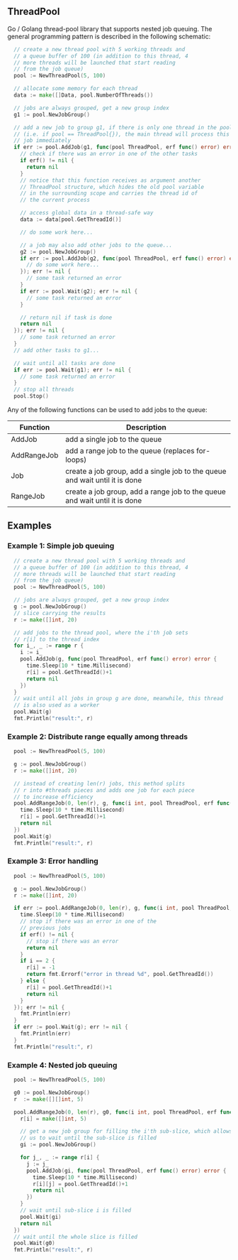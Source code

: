 ## ThreadPool

Go / Golang thread-pool library that supports nested job queuing. The general programming pattern is described in the following schematic:

```go
  // create a new thread pool with 5 working threads and
  // a queue buffer of 100 (in addition to this thread, 4
  // more threads will be launched that start reading
  // from the job queue)
  pool := NewThreadPool(5, 100)

  // allocate some memory for each thread
  data := make([]Data, pool.NumberOfThreads())

  // jobs are always grouped, get a new group index
  g1 := pool.NewJobGroup()

  // add a new job to group g1, if there is only one thread in the pool
  // (i.e. if pool == ThreadPool{}), the main thread will process this
  // job immediately
  if err := pool.AddJob(g1, func(pool ThreadPool, erf func() error) error {
    // check if there was an error in one of the other tasks
    if erf() != nil {
      return nil
    }
    // notice that this function receives as argument another
    // ThreadPool structure, which hides the old pool variable
    // in the surrounding scope and carries the thread id of
    // the current process

    // access global data in a thread-safe way
    data := data[pool.GetThreadId()]

    // do some work here...

    // a job may also add other jobs to the queue...
    g2 := pool.NewJobGroup()
    if err := pool.AddJob(g2, func(pool ThreadPool, erf func() error) error {
      // do some work here...
    }); err != nil {
      // some task returned an error
    }
    if err := pool.Wait(g2); err != nil {
      // some task returned an error
    }

    // return nil if task is done
    return nil
  }); err != nil {
    // some task returned an error
  }
  // add other tasks to g1...

  // wait until all tasks are done
  if err := pool.Wait(g1); err != nil {
    // some task returned an error
  }
  // stop all threads
  pool.Stop()
```

Any of the following functions can be used to add jobs to the queue:

| Function    | Description                                           |
| ----------- | --------------------------------------------------------------------------- |
| AddJob      | add a single job to the queue                                               |
| AddRangeJob | add a range job to the queue (replaces for-loops)                           |
| Job         | create a job group, add a single job to the queue and wait until it is done |
| RangeJob    | create a job group, add a range job to the queue and wait until it is done  |

## Examples

### Example 1: Simple job queuing
```go
  // create a new thread pool with 5 working threads and
  // a queue buffer of 100 (in addition to this thread, 4
  // more threads will be launched that start reading
  // from the job queue)
  pool := NewThreadPool(5, 100)

  // jobs are always grouped, get a new group index
  g := pool.NewJobGroup()
  // slice carrying the results
  r := make([]int, 20)

  // add jobs to the thread pool, where the i'th job sets
  // r[i] to the thread index
  for i_, _ := range r {
    i := i_
    pool.AddJob(g, func(pool ThreadPool, erf func() error) error {
      time.Sleep(10 * time.Millisecond)
      r[i] = pool.GetThreadId()+1
      return nil
    })
  }
  // wait until all jobs in group g are done, meanwhile, this thread
  // is also used as a worker
  pool.Wait(g)
  fmt.Println("result:", r)
```

### Example 2: Distribute range equally among threads
```go
  pool := NewThreadPool(5, 100)

  g := pool.NewJobGroup()
  r := make([]int, 20)

  // instead of creating len(r) jobs, this method splits
  // r into #threads pieces and adds one job for each piece
  // to increase efficiency
  pool.AddRangeJob(0, len(r), g, func(i int, pool ThreadPool, erf func() error) error {
    time.Sleep(10 * time.Millisecond)
    r[i] = pool.GetThreadId()+1
    return nil
  })
  pool.Wait(g)
  fmt.Println("result:", r)
```

### Example 3: Error handling
```go
  pool := NewThreadPool(5, 100)

  g := pool.NewJobGroup()
  r := make([]int, 20)

  if err := pool.AddRangeJob(0, len(r), g, func(i int, pool ThreadPool, erf func() error) error {
    time.Sleep(10 * time.Millisecond)
    // stop if there was an error in one of the
    // previous jobs
    if erf() != nil {
      // stop if there was an error
      return nil
    }
    if i == 2 {
      r[i] = -1
      return fmt.Errorf("error in thread %d", pool.GetThreadId())
    } else {
      r[i] = pool.GetThreadId()+1
      return nil
    }
  }); err != nil {
    fmt.Println(err)
  }
  if err := pool.Wait(g); err != nil {
    fmt.Println(err)
  }
  fmt.Println("result:", r)
```

### Example 4: Nested job queuing
```go
  pool := NewThreadPool(5, 100)

  g0 := pool.NewJobGroup()
  r  := make([][]int, 5)

  pool.AddRangeJob(0, len(r), g0, func(i int, pool ThreadPool, erf func() error) error {
    r[i] = make([]int, 5)

    // get a new job group for filling the i'th sub-slice, which allows
    // us to wait until the sub-slice is filled
    gi := pool.NewJobGroup()

    for j_, _ := range r[i] {
      j := j_
      pool.AddJob(gi, func(pool ThreadPool, erf func() error) error {
        time.Sleep(10 * time.Millisecond)
        r[i][j] = pool.GetThreadId()+1
        return nil
      })
    }
    // wait until sub-slice i is filled
    pool.Wait(gi)
    return nil
  })
  // wait until the whole slice is filled
  pool.Wait(g0)
  fmt.Println("result:", r)
```
